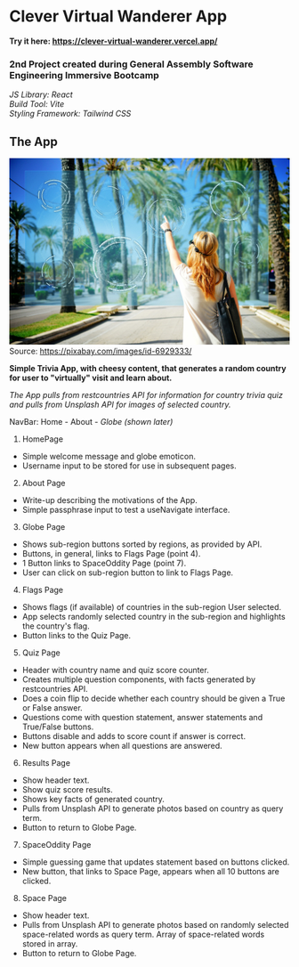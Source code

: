 # Clever Virtual Wanderer App

**Try it here: https://clever-virtual-wanderer.vercel.app/**

### 2nd Project created during General Assembly Software Engineering Immersive Bootcamp

*JS Library: React* <br /> 
*Build Tool: Vite* <br /> 
*Styling Framework: Tailwind CSS*

## The App

![Virtual View Image](./virtual-viewing.jpg "Woman Viewing Dashboard")
Source: https://pixabay.com/images/id-6929333/

**Simple Trivia App, with cheesy content, that generates a random country for user to "virtually" visit and learn about.**

*The App pulls from restcountries API for information for country trivia quiz and pulls from Unsplash API for images of selected country.*

NavBar: Home - About - *Globe (shown later)*

1. HomePage
- Simple welcome message and globe emoticon.
- Username input to be stored for use in subsequent pages.

2. About Page
- Write-up describing the motivations of the App.
- Simple passphrase input to test a useNavigate interface.

3. Globe Page
- Shows sub-region buttons sorted by regions, as provided by API.
- Buttons, in general, links to Flags Page (point 4).
- 1 Button links to SpaceOddity Page (point 7).
- User can click on sub-region button to link to Flags Page.

4. Flags Page
- Shows flags (if available) of countries in the sub-region User selected.
- App selects randomly selected country in the sub-region and highlights the country's flag.
- Button links to the Quiz Page.

5. Quiz Page
- Header with country name and quiz score counter.
- Creates multiple question components, with facts generated by restcountries API.
- Does a coin flip to decide whether each country should be given a True or False answer.
- Questions come with question statement, answer statements and True/False buttons.
- Buttons disable and adds to score count if answer is correct.
- New button appears when all questions are answered.

6. Results Page
- Show header text.
- Show quiz score results.
- Shows key facts of generated country.
- Pulls from Unsplash API to generate photos based on country as query term.
- Button to return to Globe Page.

7. SpaceOddity Page
- Simple guessing game that updates statement based on buttons clicked.
- New button, that links to Space Page, appears when all 10 buttons are clicked.

8. Space Page
- Show header text.
- Pulls from Unsplash API to generate photos based on randomly selected space-related words as query term. Array of space-related words stored in array.
- Button to return to Globe Page.